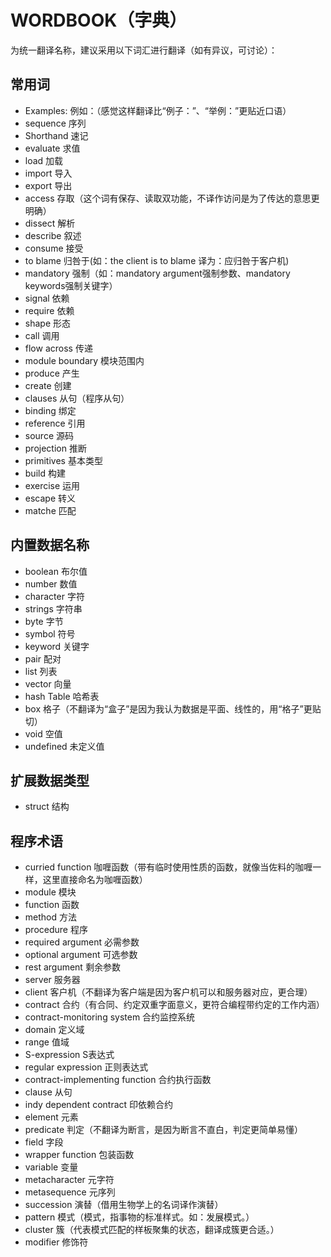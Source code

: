 # WORDBOOK（字典）

为统一翻译名称，建议采用以下词汇进行翻译（如有异议，可讨论）：
## 常用词
- Examples: 例如：（感觉这样翻译比“例子：”、“举例：”更贴近口语）
- sequence 序列
- Shorthand 速记
- evaluate 求值
- load 加载
- import 导入
- export 导出
- access 存取（这个词有保存、读取双功能，不译作访问是为了传达的意思更明确）
- dissect 解析
- describe 叙述
- consume 接受
- to blame 归咎于(如：the client is to blame 译为：应归咎于客户机)
- mandatory 强制（如：mandatory argument强制参数、mandatory keywords强制关键字）
- signal 依赖
- require 依赖
- shape 形态
- call 调用
- flow across 传递
- module boundary 模块范围内
- produce 产生
- create 创建
- clauses 从句（程序从句）
- binding 绑定
- reference 引用　
- source 源码
- projection 推断
- primitives 基本类型
- build 构建
- exercise 运用
- escape 转义
- matche 匹配

## 内置数据名称
- boolean 布尔值
- number 数值
- character 字符
- strings 字符串
- byte 字节
- symbol 符号
- keyword 关键字
- pair 配对
- list 列表
- vector 向量
- hash Table 哈希表
- box 格子（不翻译为“盒子”是因为我认为数据是平面、线性的，用“格子”更贴切）
- void 空值
- undefined 未定义值

## 扩展数据类型
- struct 结构

## 程序术语
- curried function 咖喱函数（带有临时使用性质的函数，就像当佐料的咖喱一样，这里直接命名为咖喱函数）
- module 模块
- function 函数
- method 方法
- procedure 程序
- required argument 必需参数
- optional argument 可选参数
- rest argument 剩余参数
- server 服务器
- client 客户机（不翻译为客户端是因为客户机可以和服务器对应，更合理）
- contract 合约（有合同、约定双重字面意义，更符合编程带约定的工作内涵）
- contract-monitoring system 合约监控系统
- domain 定义域
- range 值域
- S-expression S表达式
- regular expression 正则表达式
- contract-implementing function 合约执行函数
- clause 从句
- indy dependent contract 印依赖合约
- element 元素
- predicate 判定（不翻译为断言，是因为断言不直白，判定更简单易懂）
- field 字段
- wrapper function 包装函数
- variable 变量
- metacharacter 元字符
- metasequence 元序列
- succession 演替（借用生物学上的名词译作演替）
- pattern 模式（模式，指事物的标准样式。如：发展模式。）
- cluster 簇（代表模式匹配的样板聚集的状态，翻译成簇更合适。）
- modifier 修饰符
